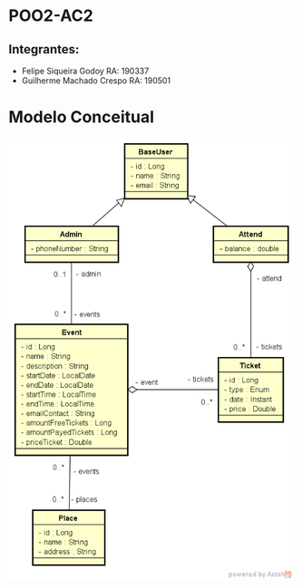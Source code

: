 # POO2-AC2

## Integrantes:
- Felipe Siqueira Godoy     RA: 190337
- Guilherme Machado Crespo  RA: 190501

# Modelo Conceitual

![Model](/Model.png)
